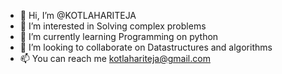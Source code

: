 - 👋 Hi, I’m @KOTLAHARITEJA
- 👀 I’m interested in Solving complex problems
- 🌱 I’m currently learning Programming on python
- 💞️ I’m looking to collaborate on Datastructures and algorithms
- 📫 You can reach me kotlahariteja@gmail.com

<!---
KOTLAHARITEJA/KOTLAHARITEJA is a ✨ special ✨ repository because its `README.md` (this file) appears on your GitHub profile.
You can click the Preview link to take a look at your changes.
--->
